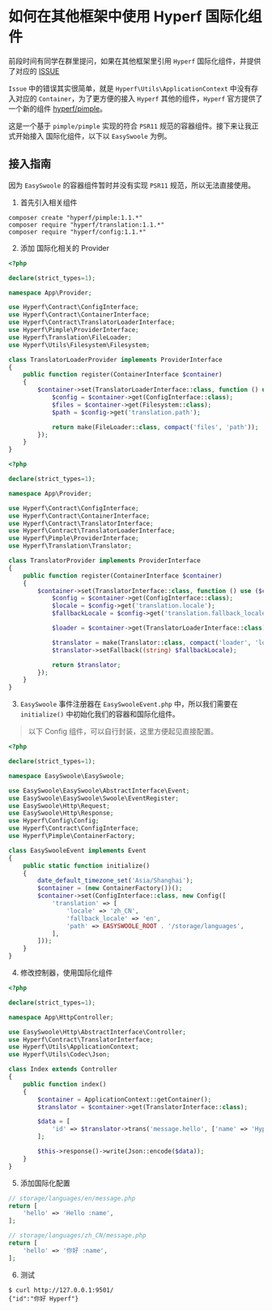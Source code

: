# 如何在其他框架中使用 Hyperf 国际化组件

前段时间有同学在群里提问，如果在其他框架里引用 `Hyperf` 国际化组件，并提供了对应的 [ISSUE](https://github.com/hyperf/hyperf/issues/1485)

`Issue` 中的错误其实很简单，就是 `Hyperf\Utils\ApplicationContext` 中没有存入对应的 `Container`，为了更方便的接入 `Hyperf` 其他的组件，`Hyperf` 官方提供了一个新的组件 [hyperf/pimple](https://github.com/hyperf-cloud/pimple-integration)。

这是一个基于 `pimple/pimple` 实现的符合 `PSR11` 规范的容器组件。接下来让我正式开始接入 国际化组件，以下以 `EasySwoole` 为例。

## 接入指南

因为 `EasySwoole` 的容器组件暂时并没有实现 `PSR11` 规范，所以无法直接使用。

1. 首先引入相关组件

```
composer create "hyperf/pimple:1.1.*"
composer require "hyperf/translation:1.1.*"
composer require "hyperf/config:1.1.*"
```

2. 添加 国际化相关的 Provider

```php
<?php

declare(strict_types=1);

namespace App\Provider;

use Hyperf\Contract\ConfigInterface;
use Hyperf\Contract\ContainerInterface;
use Hyperf\Contract\TranslatorLoaderInterface;
use Hyperf\Pimple\ProviderInterface;
use Hyperf\Translation\FileLoader;
use Hyperf\Utils\Filesystem\Filesystem;

class TranslatorLoaderProvider implements ProviderInterface
{
    public function register(ContainerInterface $container)
    {
        $container->set(TranslatorLoaderInterface::class, function () use ($container) {
            $config = $container->get(ConfigInterface::class);
            $files = $container->get(Filesystem::class);
            $path = $config->get('translation.path');

            return make(FileLoader::class, compact('files', 'path'));
        });
    }
}
```

```php
<?php

declare(strict_types=1);

namespace App\Provider;

use Hyperf\Contract\ConfigInterface;
use Hyperf\Contract\ContainerInterface;
use Hyperf\Contract\TranslatorInterface;
use Hyperf\Contract\TranslatorLoaderInterface;
use Hyperf\Pimple\ProviderInterface;
use Hyperf\Translation\Translator;

class TranslatorProvider implements ProviderInterface
{
    public function register(ContainerInterface $container)
    {
        $container->set(TranslatorInterface::class, function () use ($container) {
            $config = $container->get(ConfigInterface::class);
            $locale = $config->get('translation.locale');
            $fallbackLocale = $config->get('translation.fallback_locale');

            $loader = $container->get(TranslatorLoaderInterface::class);

            $translator = make(Translator::class, compact('loader', 'locale'));
            $translator->setFallback((string) $fallbackLocale);

            return $translator;
        });
    }
}

```

3. `EasySwoole` 事件注册器在 `EasySwooleEvent.php` 中，所以我们需要在 `initialize()` 中初始化我们的容器和国际化组件。

> 以下 Config 组件，可以自行封装，这里方便起见直接配置。

```php
<?php

declare(strict_types=1);

namespace EasySwoole\EasySwoole;

use EasySwoole\EasySwoole\AbstractInterface\Event;
use EasySwoole\EasySwoole\Swoole\EventRegister;
use EasySwoole\Http\Request;
use EasySwoole\Http\Response;
use Hyperf\Config\Config;
use Hyperf\Contract\ConfigInterface;
use Hyperf\Pimple\ContainerFactory;

class EasySwooleEvent implements Event
{
    public static function initialize()
    {
        date_default_timezone_set('Asia/Shanghai');
        $container = (new ContainerFactory())();
        $container->set(ConfigInterface::class, new Config([
            'translation' => [
                'locale' => 'zh_CN',
                'fallback_locale' => 'en',
                'path' => EASYSWOOLE_ROOT . '/storage/languages',
            ],
        ]));
    }
}
```

4. 修改控制器，使用国际化组件

```php
<?php

declare(strict_types=1);

namespace App\HttpController;

use EasySwoole\Http\AbstractInterface\Controller;
use Hyperf\Contract\TranslatorInterface;
use Hyperf\Utils\ApplicationContext;
use Hyperf\Utils\Codec\Json;

class Index extends Controller
{
    public function index()
    {
        $container = ApplicationContext::getContainer();
        $translator = $container->get(TranslatorInterface::class);

        $data = [
            'id' => $translator->trans('message.hello', ['name' => 'Hyperf']),
        ];

        $this->response()->write(Json::encode($data));
    }
}

```

5. 添加国际化配置

```php
// storage/languages/en/message.php
return [
    'hello' => 'Hello :name',
];

// storage/languages/zh_CN/message.php
return [
    'hello' => '你好 :name',
];
```

6. 测试

```
$ curl http://127.0.0.1:9501/
{"id":"你好 Hyperf"}
```
